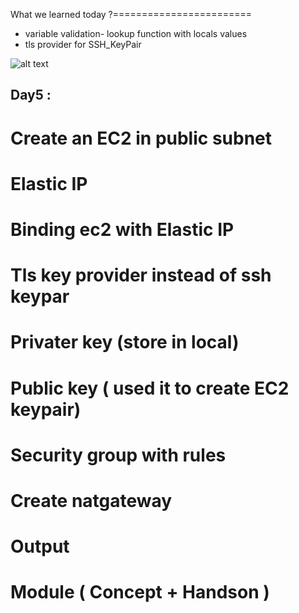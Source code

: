 What we learned today ?========================
- variable validation- lookup function with locals values
- tls provider for SSH_KeyPair

![alt text](image-1.png)

Day5 :
-------------
# Create an EC2 in public subnet 
# Elastic IP 
# Binding ec2 with Elastic IP
# Tls key  provider instead of ssh keypar 
# Privater key (store in local)
# Public key ( used it to create EC2 keypair)
# Security group  with rules 

# Create natgateway
# Output
# Module ( Concept + Handson )
